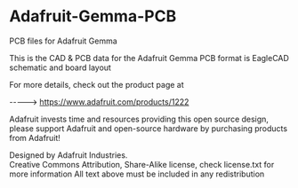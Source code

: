 Adafruit-Gemma-PCB
==================

PCB files for Adafruit Gemma

This is the CAD & PCB data for the Adafruit Gemma
PCB format is EagleCAD schematic and board layout


For more details, check out the product page at

-----> https://www.adafruit.com/products/1222

Adafruit invests time and resources providing this open source design, 
please support Adafruit and open-source hardware by purchasing 
products from Adafruit!

Designed by Adafruit Industries.  
Creative Commons Attribution, Share-Alike license, check license.txt for more information
All text above must be included in any redistribution